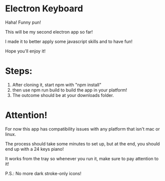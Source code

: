 # Electron Keyboard

Haha! Funny pun!

This will be my second electron app so far!

I made it to better apply some javascript skills and to have fun!

Hope you'll enjoy it!

# Steps:

1. After cloning it, start npm with "npm install"
2. then use npm run build to build the app in your platform!
3. The outcome should be at your downloads folder.

# Attention!

For now this app has compatibility issues with any platform that isn't mac or linux.

The process should take some minutes to set up, but at the end, you should end up with a 24 keys piano!

It works from the tray so whenever you run it, make sure to pay attention to it!

P.S.: No more dark stroke-only icons!
